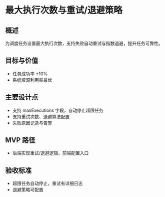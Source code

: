 # 最大执行次数与重试/退避策略

## 概述

为调度任务设置最大执行次数，支持失败自动重试与指数退避，提升任务可靠性。

## 目标与价值

- 任务成功率 +10%
- 系统资源利用率最优

## 主要设计点

- 支持 maxExecutions 字段，自动停止超限任务
- 支持重试次数、退避算法配置
- 失败原因记录与告警

## MVP 路径

- 后端实现重试/退避逻辑，前端配置入口

## 验收标准

- 超限任务自动停止，重试有详细日志
- 退避策略可配置
